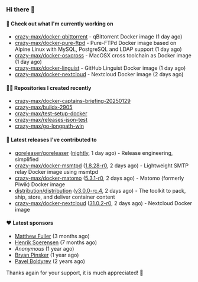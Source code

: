 ### Hi there 👋

#### 👷 Check out what I'm currently working on

- [crazy-max/docker-qbittorrent](https://github.com/crazy-max/docker-qbittorrent) - qBittorrent Docker image (1 day ago)
- [crazy-max/docker-pure-ftpd](https://github.com/crazy-max/docker-pure-ftpd) - Pure-FTPd Docker image based on Alpine Linux with MySQL, PostgreSQL and LDAP support (1 day ago)
- [crazy-max/docker-osxcross](https://github.com/crazy-max/docker-osxcross) - MacOSX cross toolchain as Docker image (1 day ago)
- [crazy-max/docker-linguist](https://github.com/crazy-max/docker-linguist) - GitHub Linguist Docker image (1 day ago)
- [crazy-max/docker-nextcloud](https://github.com/crazy-max/docker-nextcloud) - Nextcloud Docker image (2 days ago)

#### 👨‍💻 Repositories I created recently

- [crazy-max/docker-captains-briefing-20250129](https://github.com/crazy-max/docker-captains-briefing-20250129)
- [crazy-max/buildx-2905](https://github.com/crazy-max/buildx-2905)
- [crazy-max/test-setup-docker](https://github.com/crazy-max/test-setup-docker)
- [crazy-max/releases-json-test](https://github.com/crazy-max/releases-json-test)
- [crazy-max/go-longpath-win](https://github.com/crazy-max/go-longpath-win)

#### 🚀 Latest releases I've contributed to

- [goreleaser/goreleaser](https://github.com/goreleaser/goreleaser) ([nightly](https://github.com/goreleaser/goreleaser/releases/tag/nightly), 1 day ago) - Release engineering, simplified
- [crazy-max/docker-msmtpd](https://github.com/crazy-max/docker-msmtpd) ([1.8.28-r0](https://github.com/crazy-max/docker-msmtpd/releases/tag/1.8.28-r0), 2 days ago) - Lightweight SMTP relay Docker image using msmtpd
- [crazy-max/docker-matomo](https://github.com/crazy-max/docker-matomo) ([5.3.1-r0](https://github.com/crazy-max/docker-matomo/releases/tag/5.3.1-r0), 2 days ago) - Matomo (formerly Piwik) Docker image
- [distribution/distribution](https://github.com/distribution/distribution) ([v3.0.0-rc.4](https://github.com/distribution/distribution/releases/tag/v3.0.0-rc.4), 2 days ago) - The toolkit to pack, ship, store, and deliver container content
- [crazy-max/docker-nextcloud](https://github.com/crazy-max/docker-nextcloud) ([31.0.2-r0](https://github.com/crazy-max/docker-nextcloud/releases/tag/31.0.2-r0), 2 days ago) - Nextcloud Docker image

#### ❤️ Latest sponsors
- [Matthew Fuller](https://github.com/mathematics333) (3 months ago)
- [Henrik Soerensen](https://github.com/hsoerensen) (7 months ago)
- _Anonymous_ (1 year ago)
- [Bryan Pinsker](https://github.com/BryanPinsker) (1 year ago)
- [Pavel Boldyrev](https://github.com/bpg) (2 years ago)

Thanks again for your support, it is much appreciated! 🙏
